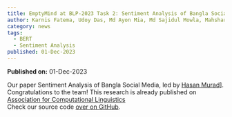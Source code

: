 ```yaml
---
title: EmptyMind at BLP-2023 Task 2: Sentiment Analysis of Bangla Social Media Posts using Transformer-Based Models
author: Karnis Fatema, Udoy Das, Md Ayon Mia, Md Sajidul Mowla, Mahshar Yahan, Md Fayez Ullah, Arpita Sarker, Hasan Murad
category: news
tags:
  - BERT
  - Sentiment Analysis
published: 01-Dec-2023
---
```


<!-- Uncomment below code if paper is published! -->
**Published on:** 01-Dec-2023
<br>

Our paper Sentiment Analysis of Bangla Social Media, led by [Hasan Murad](https://www.cuet.ac.bd/members/648)]. Congratulations to the team! This research is already published on [Association for Computational Linguistics](https://www.aclweb.org/portal/)
<br>
Check our source code [over on GitHub](https://github.com/ML-EmptyMind/blp-task2).

